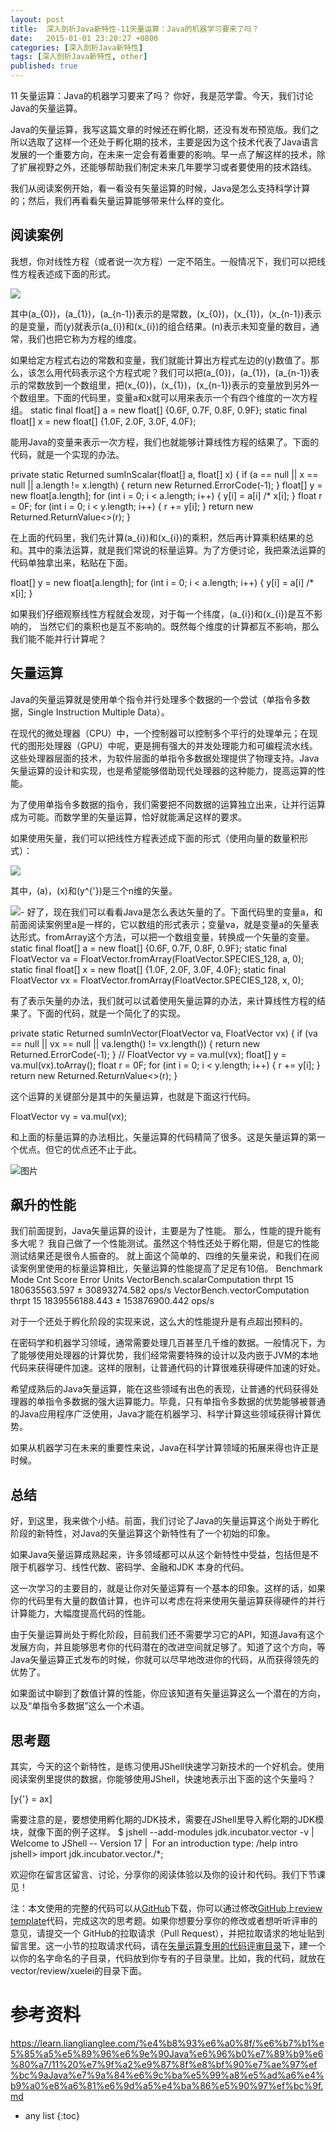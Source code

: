 ```yaml
---
layout: post
title:  深入剖析Java新特性-11矢量运算：Java的机器学习要来了吗？
date:   2015-01-01 23:20:27 +0800
categories: [深入剖析Java新特性]
tags: [深入剖析Java新特性, other]
published: true
---
```




11 矢量运算：Java的机器学习要来了吗？
你好，我是范学雷。今天，我们讨论Java的矢量运算。

Java的矢量运算，我写这篇文章的时候还在孵化期，还没有发布预览版。我们之所以选取了这样一个还处于孵化期的技术，主要是因为这个技术代表了Java语言发展的一个重要方向，在未来一定会有着重要的影响。早一点了解这样的技术，除了扩展视野之外，还能够帮助我们制定未来几年要学习或者要使用的技术路线。

我们从阅读案例开始，看一看没有矢量运算的时候，Java是怎么支持科学计算的；然后，我们再看看矢量运算能够带来什么样的变化。

## 阅读案例

我想，你对线性方程（或者说一次方程）一定不陌生。一般情况下，我们可以把线性方程表述成下面的形式。

![](https://learn.lianglianglee.com/%e4%b8%93%e6%a0%8f/%e6%b7%b1%e5%85%a5%e5%89%96%e6%9e%90Java%e6%96%b0%e7%89%b9%e6%80%a7/assets/a9dca189145a4c77823996e4b2b0d3fd.jpg)

其中\(a\_{0}\)，\(a\_{1}\)，\(a\_{n-1}\)表示的是常数，\(x\_{0}\)，\(x\_{1}\)，\(x\_{n-1}\)表示的是变量，而\(y\)就表示\(a\_{i}\)和\(x\_{i}\)的组合结果。\(n\)表示未知变量的数目，通常，我们也把它称为方程的维度。

如果给定方程式右边的常数和变量，我们就能计算出方程式左边的\(y\)数值了。那么，该怎么用代码表示这个方程式呢？我们可以把\(a\_{0}\)，\(a\_{1}\)，\(a\_{n-1}\)表示的常数放到一个数组里，把\(x\_{0}\)，\(x\_{1}\)，\(x\_{n-1}\)表示的变量放到另外一个数组里。下面的代码里，变量a和x就可以用来表示一个有四个维度的一次方程组。
static final float[] a = new float[] {0.6F, 0.7F, 0.8F, 0.9F}; static final float[] x = new float[] {1.0F, 2.0F, 3.0F, 4.0F};

能用Java的变量来表示一次方程，我们也就能够计算线性方程的结果了。下面的代码，就是一个实现的办法。

private static Returned<Float> sumInScalar(float[] a, float[] x) { if (a == null || x == null || a.length != x.length) { return new Returned.ErrorCode(-1); } float[] y = new float[a.length]; for (int i = 0; i < a.length; i++) { y[i] = a[i] /* x[i]; } float r = 0F; for (int i = 0; i < y.length; i++) { r += y[i]; } return new Returned.ReturnValue<>(r); }

在上面的代码里，我们先计算\(a\_{i}\)和\(x\_{i}\)的乘积，然后再计算乘积结果的总和。其中的乘法运算，就是我们常说的标量运算。为了方便讨论，我把乘法运算的代码单独拿出来，粘贴在下面。

float[] y = new float[a.length]; for (int i = 0; i < a.length; i++) { y[i] = a[i] /* x[i]; }

如果我们仔细观察线性方程就会发现，对于每一个纬度，\(a\_{i}\)和\(x\_{i}\)是互不影响的， 当然它们的乘积也是互不影响的。既然每个维度的计算都互不影响，那么我们能不能并行计算呢？

## 矢量运算

Java的矢量运算就是使用单个指令并行处理多个数据的一个尝试（单指令多数据，Single Instruction Multiple Data）。

在现代的微处理器（CPU）中，一个控制器可以控制多个平行的处理单元；在现代的图形处理器（GPU）中呢，更是拥有强大的并发处理能力和可编程流水线。这些处理器层面的技术，为软件层面的单指令多数据处理提供了物理支持。Java矢量运算的设计和实现，也是希望能够借助现代处理器的这种能力，提高运算的性能。

为了使用单指令多数据的指令，我们需要把不同数据的运算独立出来，让并行运算成为可能。而数学里的矢量运算，恰好就能满足这样的要求。

如果使用矢量，我们可以把线性方程表述成下面的形式（使用向量的数量积形式）：

![](https://learn.lianglianglee.com/%e4%b8%93%e6%a0%8f/%e6%b7%b1%e5%85%a5%e5%89%96%e6%9e%90Java%e6%96%b0%e7%89%b9%e6%80%a7/assets/0f860c1f578249c79f9cb51eba2cacc4.jpg)

其中，\(a\)，\(x\)和\(y^{'}\)是三个n维的矢量。

![](https://learn.lianglianglee.com/%e4%b8%93%e6%a0%8f/%e6%b7%b1%e5%85%a5%e5%89%96%e6%9e%90Java%e6%96%b0%e7%89%b9%e6%80%a7/assets/e05687dc0ebf4bfba3464413a11eeb72.jpg)- 好了，现在我们可以看看Java是怎么表达矢量的了。下面代码里的变量a，和前面阅读案例里a是一样的，它以数组的形式表示；变量va，就是变量a的矢量表达形式。fromArray这个方法，可以把一个数组变量，转换成一个矢量的变量。
static final float[] a = new float[] {0.6F, 0.7F, 0.8F, 0.9F}; static final FloatVector va = FloatVector.fromArray(FloatVector.SPECIES_128, a, 0); static final float[] x = new float[] {1.0F, 2.0F, 3.0F, 4.0F}; static final FloatVector vx = FloatVector.fromArray(FloatVector.SPECIES_128, x, 0);

有了表示矢量的办法，我们就可以试着使用矢量运算的办法，来计算线性方程的结果了。下面的代码，就是一个简化了的实现。

private static Returned<Float> sumInVector(FloatVector va, FloatVector vx) { if (va == null || vx == null || va.length() != vx.length()) { return new Returned.ErrorCode(-1); } // FloatVector vy = va.mul(vx); float[] y = va.mul(vx).toArray(); float r = 0F; for (int i = 0; i < y.length; i++) { r += y[i]; } return new Returned.ReturnValue<>(r); }

这个运算的关键部分是其中的矢量运算，也就是下面这行代码。

FloatVector vy = va.mul(vx);

和上面的标量运算的办法相比，矢量运算的代码精简了很多。这是矢量运算的第一个优点。但它的优点还不止于此。

![图片](https://learn.lianglianglee.com/%e4%b8%93%e6%a0%8f/%e6%b7%b1%e5%85%a5%e5%89%96%e6%9e%90Java%e6%96%b0%e7%89%b9%e6%80%a7/assets/0a2f43cb398b4d85b7ebc1cf2d6ea76a.jpg)

## 飙升的性能

我们前面提到，Java矢量运算的设计，主要是为了性能。 那么，性能的提升能有多大呢？ 我自己做了一个性能测试。虽然这个特性还处于孵化期，但是它的性能测试结果还是很令人振奋的。 就上面这个简单的、四维的矢量来说，和我们在阅读案例里使用的标量运算相比，矢量运算的性能提高了足足有10倍。
Benchmark Mode Cnt Score Error Units VectorBench.scalarComputation thrpt 15 180635563.597 ± 30893274.582 ops/s VectorBench.vectorComputation thrpt 15 1839556188.443 ± 153876900.442 ops/s

对于一个还处于孵化阶段的实现来说，这么大的性能提升是有点超出预料的。

在密码学和机器学习领域，通常需要处理几百甚至几千维的数据。一般情况下，为了能够使用处理器的计算优势，我们经常需要特殊的设计以及内嵌于JVM的本地代码来获得硬件加速。这样的限制，让普通代码的计算很难获得硬件加速的好处。

希望成熟后的Java矢量运算，能在这些领域有出色的表现，让普通的代码获得处理器的单指令多数据的强大运算能力。毕竟，只有单指令多数据的优势能够被普通的Java应用程序广泛使用，Java才能在机器学习、科学计算这些领域获得计算优势。

如果从机器学习在未来的重要性来说，Java在科学计算领域的拓展来得也许正是时候。

## 总结

好，到这里，我来做个小结。前面，我们讨论了Java的矢量运算这个尚处于孵化阶段的新特性，对Java的矢量运算这个新特性有了一个初始的印象。

如果Java矢量运算成熟起来，许多领域都可以从这个新特性中受益，包括但是不限于机器学习、线性代数、密码学、金融和JDK 本身的代码。

这一次学习的主要目的，就是让你对矢量运算有一个基本的印象。这样的话，如果你的代码里有大量的数值计算，也许可以考虑在将来使用矢量运算获得硬件的并行计算能力，大幅度提高代码的性能。

由于矢量运算尚处于孵化阶段，目前我们还不需要学习它的API，知道Java有这个发展方向，并且能够思考你的代码潜在的改进空间就足够了。知道了这个方向，等Java矢量运算正式发布的时候，你就可以尽早地改进你的代码，从而获得领先的优势了。

如果面试中聊到了数值计算的性能，你应该知道有矢量运算这么一个潜在的方向，以及“单指令多数据”这么一个术语。

## 思考题

其实，今天的这个新特性，是练习使用JShell快速学习新技术的一个好机会。使用阅读案例里提供的数据，你能够使用JShell，快速地表示出下面的这个矢量吗？

\[y{'} = ax\]

需要注意的是，要想使用孵化期的JDK技术，需要在JShell里导入孵化期的JDK模块，就像下面的例子这样。
$ jshell --add-modules jdk.incubator.vector -v |  Welcome to JShell -- Version 17 |  For an introduction type: /help intro jshell> import jdk.incubator.vector./*;

欢迎你在留言区留言、讨论，分享你的阅读体验以及你的设计和代码。我们下节课见！

注：本文使用的完整的代码可以从[GitHub](https://github.com/XueleiFan/java-up/tree/main/src/main/java/co/ivi/jus/vector)下载，你可以通过修改[GitHub](https://github.com/XueleiFan/java-up/tree/main/src/main/java/co/ivi/jus/vector)上[review template](https://github.com/XueleiFan/java-up/blob/main/src/main/java/co/ivi/jus/vector/review/xuelei/vector.jsh)代码，完成这次的思考题。如果你想要分享你的修改或者想听听评审的意见，请提交一个 GitHub的拉取请求（Pull Request），并把拉取请求的地址贴到留言里。这一小节的拉取请求代码，请在[矢量运算专用的代码评审目录](https://github.com/XueleiFan/java-up/blob/main/src/main/java/co/ivi/jus/vector/review)下，建一个以你的名字命名的子目录，代码放到你专有的子目录里。比如，我的代码，就放在vector/review/xuelei的目录下面。




# 参考资料

https://learn.lianglianglee.com/%e4%b8%93%e6%a0%8f/%e6%b7%b1%e5%85%a5%e5%89%96%e6%9e%90Java%e6%96%b0%e7%89%b9%e6%80%a7/11%20%e7%9f%a2%e9%87%8f%e8%bf%90%e7%ae%97%ef%bc%9aJava%e7%9a%84%e6%9c%ba%e5%99%a8%e5%ad%a6%e4%b9%a0%e8%a6%81%e6%9d%a5%e4%ba%86%e5%90%97%ef%bc%9f.md

* any list
{:toc}
